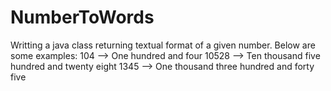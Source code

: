# NumberToWords
Writting a java class returning textual format of a given number. Below are some examples:
104 --> One hundred and four
10528 --> Ten thousand five hundred and twenty eight
1345 --> One thousand three hundred and forty five
